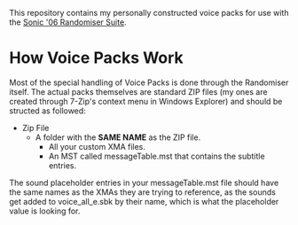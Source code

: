 This repository contains my personally constructed voice packs for use with the [Sonic '06 Randomiser Suite](https://github.com/Knuxfan24/Sonic-06-Randomiser-Suite).

# How Voice Packs Work
Most of the special handling of Voice Packs is done through the Randomiser itself. The actual packs themselves are standard ZIP files (my ones are created through 7-Zip's context menu in Windows Explorer) and should be structed as followed:

- Zip File
  - A folder with the **SAME NAME** as the ZIP file.
    - All your custom XMA files.
	- An MST called messageTable.mst that contains the subtitle entries.
	
The sound placeholder entries in your messageTable.mst file should have the same names as the XMAs they are trying to reference, as the sounds get added to voice_all_e.sbk by their name, which is what the placeholder value is looking for.
